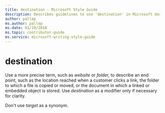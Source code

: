 ```yaml
---
title: destination - Microsoft Style Guide
description: Describes guidelines to use 'destination' in Microsoft documents and provides alternate examples.
author: pallep
ms.author: pallep
ms.date: 01/19/2018
ms.topic: contributor-guide
ms.service: microsoft-writing-style-guide
---
```


# destination

Use a more precise term, such as *website* or *folder,* to
describe an end point, such as the location reached when a
customer clicks a link, the folder to which a file is copied or
moved, or the document in which a linked or embedded object is
stored. Use *destination* as a modifier only if necessary for clarity.

Don't use *target* as a synonym.
